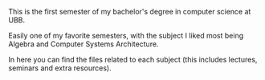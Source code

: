 This is the first semester of my bachelor's degree in computer science at UBB.

Easily one of my favorite semesters, with the subject I liked most being Algebra and Computer Systems Architecture.

In here you can find the files related to each subject (this includes lectures, seminars and extra resources).
